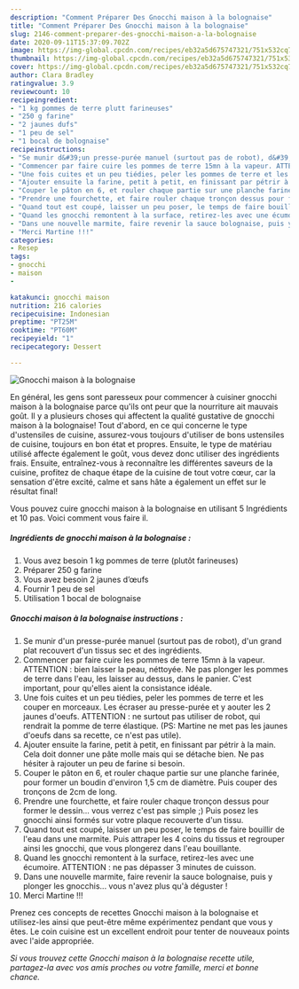 ```yaml
---
description: "Comment Préparer Des Gnocchi maison à la bolognaise"
title: "Comment Préparer Des Gnocchi maison à la bolognaise"
slug: 2146-comment-preparer-des-gnocchi-maison-a-la-bolognaise
date: 2020-09-11T15:37:09.702Z
image: https://img-global.cpcdn.com/recipes/eb32a5d675747321/751x532cq70/gnocchi-maison-a-la-bolognaise-photo-principale-de-la-recette.jpg
thumbnail: https://img-global.cpcdn.com/recipes/eb32a5d675747321/751x532cq70/gnocchi-maison-a-la-bolognaise-photo-principale-de-la-recette.jpg
cover: https://img-global.cpcdn.com/recipes/eb32a5d675747321/751x532cq70/gnocchi-maison-a-la-bolognaise-photo-principale-de-la-recette.jpg
author: Clara Bradley
ratingvalue: 3.9
reviewcount: 10
recipeingredient:
- "1 kg pommes de terre plutt farineuses"
- "250 g farine"
- "2 jaunes dufs"
- "1 peu de sel"
- "1 bocal de bolognaise"
recipeinstructions:
- "Se munir d&#39;un presse-purée manuel (surtout pas de robot), d&#39;un grand plat recouvert d&#39;un tissus sec et des ingrédients."
- "Commencer par faire cuire les pommes de terre 15mn à la vapeur. ATTENTION : bien laisser la peau, néttoyée. Ne pas plonger les pommes de terre dans l&#39;eau, les laisser au dessus, dans le panier. C&#39;est important, pour qu&#39;elles aient la consistance idéale."
- "Une fois cuites et un peu tiédies, peler les pommes de terre et les couper en morceaux. Les écraser au presse-purée et y aouter les 2 jaunes d&#39;oeufs. ATTENTION : ne surtout pas utiliser de robot, qui rendrait la pomme de terre élastique. (PS: Martine ne met pas les jaunes d&#39;oeufs dans sa recette, ce n&#39;est pas utile)."
- "Ajouter ensuite la farine, petit à petit, en finissant par pétrir à la main. Cela doit donner une pâte molle mais qui se détache bien. Ne pas hésiter à rajouter un peu de farine si besoin."
- "Couper le pâton en 6, et rouler chaque partie sur une planche farinée, pour former un boudin d&#39;environ 1,5 cm de diamètre. Puis couper des tronçons de 2cm de long."
- "Prendre une fourchette, et faire rouler chaque tronçon dessus pour former le dessin... vous verrez c&#39;est pas simple ;) Puis posez les gnocchi ainsi formés sur votre plaque recouverte d&#39;un tissu."
- "Quand tout est coupé, laisser un peu poser, le temps de faire bouillir de l&#39;eau dans une marmite. Puis attraper les 4 coins du tissus et regrouper ainsi les gnocchi, que vous plongerez dans l&#39;eau bouillante."
- "Quand les gnocchi remontent à la surface, retirez-les avec une écumoire. ATTENTION : ne pas dépasser 3 minutes de cuisson."
- "Dans une nouvelle marmite, faire revenir la sauce bolognaise, puis y plonger les gnocchis... vous n&#39;avez plus qu&#39;à déguster !"
- "Merci Martine !!!"
categories:
- Resep
tags:
- gnocchi
- maison
- 

katakunci: gnocchi maison  
nutrition: 216 calories
recipecuisine: Indonesian
preptime: "PT25M"
cooktime: "PT60M"
recipeyield: "1"
recipecategory: Dessert

---
```



![Gnocchi maison à la bolognaise](https://img-global.cpcdn.com/recipes/eb32a5d675747321/751x532cq70/gnocchi-maison-a-la-bolognaise-photo-principale-de-la-recette.jpg)

En général, les gens sont paresseux pour commencer à cuisiner gnocchi maison à la bolognaise parce qu'ils ont peur que la nourriture ait mauvais goût. Il y a plusieurs choses qui affectent la qualité gustative de gnocchi maison à la bolognaise! Tout d'abord, en ce qui concerne le type d'ustensiles de cuisine, assurez-vous toujours d'utiliser de bons ustensiles de cuisine, toujours en bon état et propres. Ensuite, le type de matériau utilisé affecte également le goût, vous devez donc utiliser des ingrédients frais. Ensuite, entraînez-vous à reconnaître les différentes saveurs de la cuisine, profitez de chaque étape de la cuisine de tout votre cœur, car la sensation d'être excité, calme et sans hâte a également un effet sur le résultat final!

<!--inarticleads1-->

Vous pouvez cuire gnocchi maison à la bolognaise en utilisant 5 Ingrédients et 10 pas. Voici comment vous faire il.

##### Ingrédients de gnocchi maison à la bolognaise :

1. Vous avez besoin 1 kg pommes de terre (plutôt farineuses)
1. Préparer 250 g farine
1. Vous avez besoin 2 jaunes d’œufs
1. Fournir 1 peu de sel
1. Utilisation 1 bocal de bolognaise




<!--inarticleads2-->

##### Gnocchi maison à la bolognaise instructions :

1. Se munir d&#39;un presse-purée manuel (surtout pas de robot), d&#39;un grand plat recouvert d&#39;un tissus sec et des ingrédients.
1. Commencer par faire cuire les pommes de terre 15mn à la vapeur. ATTENTION : bien laisser la peau, néttoyée. Ne pas plonger les pommes de terre dans l&#39;eau, les laisser au dessus, dans le panier. C&#39;est important, pour qu&#39;elles aient la consistance idéale.
1. Une fois cuites et un peu tiédies, peler les pommes de terre et les couper en morceaux. Les écraser au presse-purée et y aouter les 2 jaunes d&#39;oeufs. ATTENTION : ne surtout pas utiliser de robot, qui rendrait la pomme de terre élastique. (PS: Martine ne met pas les jaunes d&#39;oeufs dans sa recette, ce n&#39;est pas utile).
1. Ajouter ensuite la farine, petit à petit, en finissant par pétrir à la main. Cela doit donner une pâte molle mais qui se détache bien. Ne pas hésiter à rajouter un peu de farine si besoin.
1. Couper le pâton en 6, et rouler chaque partie sur une planche farinée, pour former un boudin d&#39;environ 1,5 cm de diamètre. Puis couper des tronçons de 2cm de long.
1. Prendre une fourchette, et faire rouler chaque tronçon dessus pour former le dessin... vous verrez c&#39;est pas simple ;) Puis posez les gnocchi ainsi formés sur votre plaque recouverte d&#39;un tissu.
1. Quand tout est coupé, laisser un peu poser, le temps de faire bouillir de l&#39;eau dans une marmite. Puis attraper les 4 coins du tissus et regrouper ainsi les gnocchi, que vous plongerez dans l&#39;eau bouillante.
1. Quand les gnocchi remontent à la surface, retirez-les avec une écumoire. ATTENTION : ne pas dépasser 3 minutes de cuisson.
1. Dans une nouvelle marmite, faire revenir la sauce bolognaise, puis y plonger les gnocchis... vous n&#39;avez plus qu&#39;à déguster !
1. Merci Martine !!!




<!--inarticleads1-->

<p>
Prenez ces concepts de recettes Gnocchi maison à la bolognaise et utilisez-les ainsi que peut-être même expérimentez pendant que vous y êtes. Le coin cuisine est un excellent endroit pour tenter de nouveaux points avec l'aide appropriée.
</p>

<p>
<i>Si vous trouvez cette Gnocchi maison à la bolognaise recette utile, partagez-la avec vos amis proches ou votre famille, merci et bonne chance.</i>
</p>
